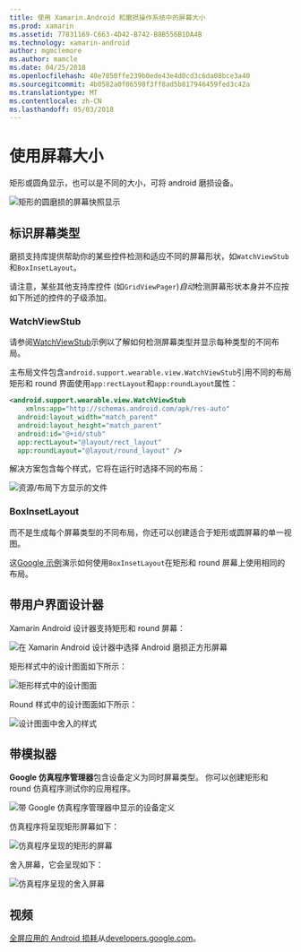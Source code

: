 ```yaml
---
title: 使用 Xamarin.Android 和磨损操作系统中的屏幕大小
ms.prod: xamarin
ms.assetid: 77831169-C663-4D42-B742-B8B556B1DA4B
ms.technology: xamarin-android
author: mgmclemore
ms.author: mamcle
ms.date: 04/25/2018
ms.openlocfilehash: 40e7850ffe239b0ede43e4d0cd3c6da08bce3a40
ms.sourcegitcommit: 4b0582a0f06598f3ff8ad5b817946459fed3c42a
ms.translationtype: MT
ms.contentlocale: zh-CN
ms.lasthandoff: 05/03/2018
---
```

# <a name="working-with-screen-sizes"></a>使用屏幕大小

矩形或圆角显示，也可以是不同的大小，可将 android 磨损设备。

![矩形的圆磨损的屏幕快照显示](screen-sizes-images/moyeu-wear.png)

## <a name="identifying-screen-type"></a>标识屏幕类型

磨损支持库提供帮助你的某些控件检测和适应不同的屏幕形状，如`WatchViewStub`和`BoxInsetLayout`。

请注意，某些其他支持库控件 (如`GridViewPager`)*自动*检测屏幕形状本身并不应按如下所述的控件的子级添加。

### <a name="watchviewstub"></a>WatchViewStub

请参阅[WatchViewStub](https://developer.xamarin.com/samples/WatchViewStub/)示例以了解如何检测屏幕类型并显示每种类型的不同布局。

主布局文件包含`android.support.wearable.view.WatchViewStub`引用不同的布局矩形和 round 界面使用`app:rectLayout`和`app:roundLayout`属性：

```xml
<android.support.wearable.view.WatchViewStub
    xmlns:app="http://schemas.android.com/apk/res-auto"
  android:layout_width="match_parent"
  android:layout_height="match_parent"
  android:id="@+id/stub"
  app:rectLayout="@layout/rect_layout"
  app:roundLayout="@layout/round_layout" />
```

解决方案包含每个样式，它将在运行时选择不同的布局：

![资源/布局下方显示的文件](screen-sizes-images/solution.png)


### <a name="boxinsetlayout"></a>BoxInsetLayout

而不是生成每个屏幕类型的不同布局，你还可以创建适合于矩形或圆屏幕的单一视图。

这[Google 示例](https://developer.android.com/training/wearables/ui/layouts.html#same-layout)演示如何使用`BoxInsetLayout`在矩形和 round 屏幕上使用相同的布局。


## <a name="wear-ui-designer"></a>带用户界面设计器

Xamarin Android 设计器支持矩形和 round 屏幕：

![在 Xamarin Android 设计器中选择 Android 磨损正方形屏幕](screen-sizes-images/design-screen-type.png)

矩形样式中的设计图面如下所示：

![矩形样式中的设计图面](screen-sizes-images/design-rect.png) 

Round 样式中的设计图面如下所示：

![设计图面中舍入的样式](screen-sizes-images/design-round.png)


## <a name="wear-simulator"></a>带模拟器

**Google 仿真程序管理器**包含设备定义为同时屏幕类型。 你可以创建矩形和 round 仿真程序测试你的应用程序。

![带 Google 仿真程序管理器中显示的设备定义](screen-sizes-images/emulator-devices.png)

仿真程序将呈现矩形屏幕如下：

![仿真程序呈现的矩形的屏幕](screen-sizes-images/recipe-2.png) 

舍入屏幕，它会呈现如下：

![仿真程序呈现的舍入屏幕](screen-sizes-images/recipe-2-round.png)

## <a name="video"></a>视频

[全屏应用的 Android 损耗](https://www.youtube.com/watch?v=naf_WbtFAlY)从[developers.google.com](https://www.youtube.com/channel/UC_x5XG1OV2P6uZZ5FSM9Ttw)。

